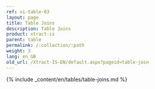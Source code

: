 ```yaml
---
ref: xi-table-03
layout: page
title: Table Joins
description: Table Joins
product: xtract-is
parent: table
permalink: /:collection/:path
weight: 3
lang: en_GB
old_url: /Xtract-IS-EN/default.aspx?pageid=table-join
---
```

{% include _content/en/tables/table-joins.md  %}
